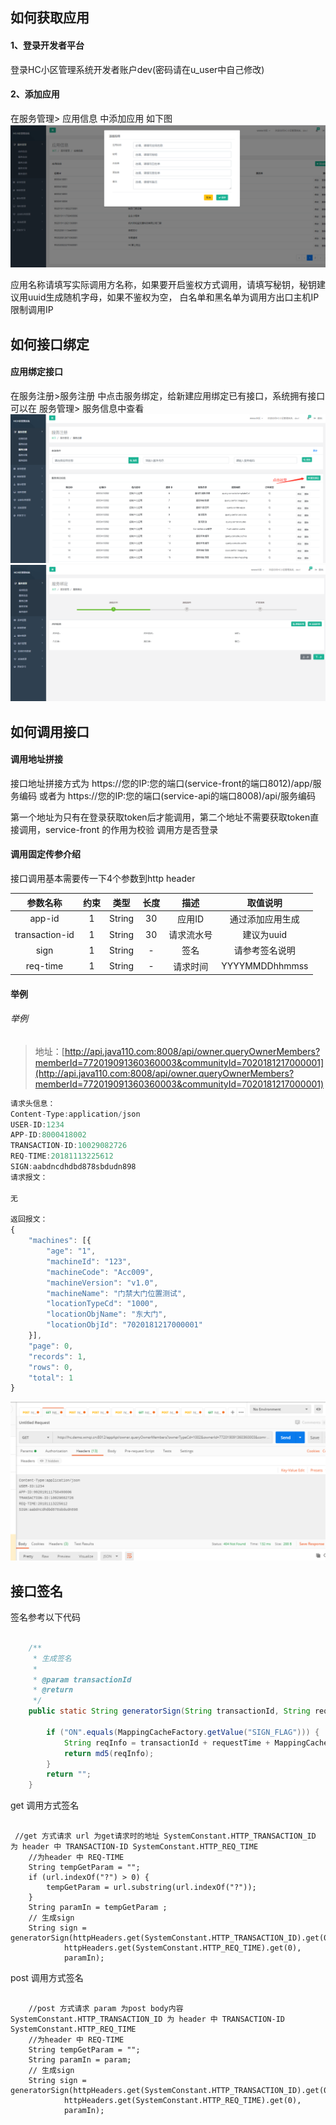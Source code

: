 ## 如何获取应用

#### 1、登录开发者平台
登录HC小区管理系统开发者账户dev(密码请在u_user中自己修改)

#### 2、添加应用
在服务管理> 应用信息 中添加应用 如下图
![image](../images/api/001.png)

应用名称请填写实际调用方名称，如果要开启鉴权方式调用，请填写秘钥，秘钥建议用uuid生成随机字母，如果不鉴权为空，
白名单和黑名单为调用方出口主机IP限制调用IP

## 如何接口绑定

#### 应用绑定接口

在服务注册>服务注册 中点击服务绑定，给新建应用绑定已有接口，系统拥有接口可以在 服务管理> 服务信息中查看
![image](../images/api/002.png)
![image](../images/api/003.png)

## 如何调用接口

#### 调用地址拼接

接口地址拼接方式为 https://您的IP:您的端口(service-front的端口8012)/app/服务编码  或者为
https://您的IP:您的端口(service-api的端口8008)/api/服务编码

第一个地址为只有在登录获取token后才能调用，第二个地址不需要获取token直接调用，service-front 的作用为校验 调用方是否登录


#### 调用固定传参介绍

接口调用基本需要传一下4个参数到http header

|参数名称|约束|类型|长度|描述|取值说明|
| :-: | :-: | :-: | :-: | :-: | :-:|
|app-id|1|String|30|应用ID|通过添加应用生成|
|transaction-id|1|String|30|请求流水号|建议为uuid|
|sign|1|String|-|签名|请参考签名说明|
|req-time|1|String|-|请求时间|YYYYMMDDhhmmss|


#### 举例


###### 举例
> 地址：[http://api.java110.com:8008/api/owner.queryOwnerMembers?memberId=772019091360360003&communityId=7020181217000001](http://api.java110.com:8008/api/owner.queryOwnerMembers?memberId=772019091360360003&communityId=7020181217000001)

``` javascript
请求头信息：
Content-Type:application/json
USER-ID:1234
APP-ID:8000418002
TRANSACTION-ID:10029082726
REQ-TIME:20181113225612
SIGN:aabdncdhdbd878sbdudn898
请求报文：

无

返回报文：
{
	"machines": [{
		"age": "1",
		"machineId": "123",
		"machineCode": "Acc009",
		"machineVersion": "v1.0",
		"machineName": "门禁大门位置测试",
		"locationTypeCd": "1000",
		"locationObjName": "东大门",
		"locationObjId": "7020181217000001"
	}],
	"page": 0,
	"records": 1,
	"rows": 0,
	"total": 1
}

```

![image](../images/api/004.png)

## 接口签名

签名参考以下代码

```java

    /**
     * 生成签名
     *
     * @param transactionId
     * @return
     */
    public static String generatorSign(String transactionId, String requestTime, String param) throws NoAuthorityException {

        if ("ON".equals(MappingCacheFactory.getValue("SIGN_FLAG"))) {
            String reqInfo = transactionId + requestTime + MappingCacheFactory.getValue("APP_ID") + param + MappingCacheFactory.getValue("SECURITY_CODE");
            return md5(reqInfo);
        }
        return "";
    }

```

get 调用方式签名

```

 //get 方式请求 url 为get请求时的地址 SystemConstant.HTTP_TRANSACTION_ID 为 header 中 TRANSACTION-ID SystemConstant.HTTP_REQ_TIME
    //为header 中 REQ-TIME
    String tempGetParam = "";
    if (url.indexOf("?") > 0) {
        tempGetParam = url.substring(url.indexOf("?"));
    }
    String paramIn = tempGetParam ;
    // 生成sign
    String sign = generatorSign(httpHeaders.get(SystemConstant.HTTP_TRANSACTION_ID).get(0),
            httpHeaders.get(SystemConstant.HTTP_REQ_TIME).get(0),
            paramIn);

```

post 调用方式签名

```

    //post 方式请求 param 为post body内容SystemConstant.HTTP_TRANSACTION_ID 为 header 中 TRANSACTION-ID SystemConstant.HTTP_REQ_TIME
    //为header 中 REQ-TIME
    String tempGetParam = "";
    String paramIn = param;
    // 生成sign
    String sign = generatorSign(httpHeaders.get(SystemConstant.HTTP_TRANSACTION_ID).get(0),
            httpHeaders.get(SystemConstant.HTTP_REQ_TIME).get(0),
            paramIn);

```



